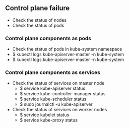 ## Control plane failure

- Check the status of nodes
- Check the status of pods

### Control plane components as pods

- Check the status of pods in kube-system namespace
- $ kubectl logs kube-apiserver-master -n kube-system
- $ kubectl logs kube-apiserver-master -n kube-system
### Control plane components as services

- Check the status of services on master node
  - $ service kube-apiserver status
  - $ service kube-controller-manager status
  - $ service kube-scheduler status
  - $ sudo journalctl -u kube-apiserver 
- Check the status of services on worker nodes
  - $ service kubelet status
  - $ service kube-proxy status
